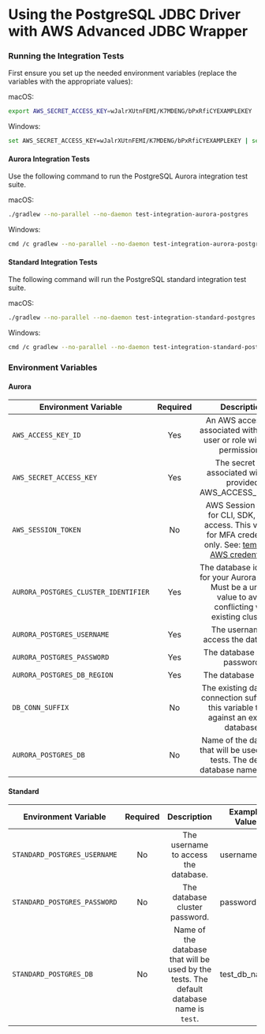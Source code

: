 # Using the PostgreSQL JDBC Driver with AWS Advanced JDBC Wrapper

### Running the Integration Tests

First ensure you set up the needed environment variables (replace the variables with the appropriate values):

macOS:
```bash
export AWS_SECRET_ACCESS_KEY=wJalrXUtnFEMI/K7MDENG/bPxRfiCYEXAMPLEKEY  AWS_ACCESS_KEY_ID=ASIAIOSFODNN7EXAMPLE AWS_SESSION_TOKEN=AQoDYXdzEJr...<remainder of session token> AURORA_POSTGRES_CLUSTER_IDENTIFIER=XYZ.us-east-2.rds.amazonaws.com AURORA_POSTGRES_USERNAME=username AURORA_POSTGRES_PASSWORD=password AURORA_POSTGRES_DB_REGION=us-east-2```
```
Windows:
```bash
set AWS_SECRET_ACCESS_KEY=wJalrXUtnFEMI/K7MDENG/bPxRfiCYEXAMPLEKEY | set AWS_ACCESS_KEY_ID=ASIAIOSFODNN7EXAMPLE | set AWS_SESSION_TOKEN=AQoDYXdzEJr...<remainder of session token> | set AURORA_POSTGRES_CLUSTER_IDENTIFIER=XYZ.us-east-2.rds.amazonaws.com | set AURORA_POSTGRES_USERNAME=username | set AURORA_POSTGRES_PASSWORD=password | set AURORA_POSTGRES_DB_REGION=us-east-2```
```
#### Aurora Integration Tests
Use the following command to run the PostgreSQL Aurora integration test suite.

macOS:
```bash
./gradlew --no-parallel --no-daemon test-integration-aurora-postgres
```
Windows:
```bash
cmd /c gradlew --no-parallel --no-daemon test-integration-aurora-postgres
```
#### Standard Integration Tests
The following command will run the PostgreSQL standard integration test suite.

macOS:
```bash
./gradlew --no-parallel --no-daemon test-integration-standard-postgres
```
Windows:
```bash
cmd /c gradlew --no-parallel --no-daemon test-integration-standard-postgres
``` 

### Environment Variables

#### Aurora
| Environment Variable | Required |                                                                                                    Description                                                                                                    | Example Value                              |
| ---------------- |:--------:|:-----------------------------------------------------------------------------------------------------------------------------------------------------------------------------------------------------------------:|--------------------------------------------|
| `AWS_ACCESS_KEY_ID` |   Yes    |                                                                    An AWS access key associated with an IAM user or role with RDS permissions.                                                                    | ASIAIOSFODNN7EXAMPLE                       |
| `AWS_SECRET_ACCESS_KEY` |   Yes    |                                                                          The secret key associated with the provided AWS_ACCESS_KEY_ID.                                                                           | wJalrXUtnFEMI/K7MDENG/bPxRfiCYEXAMPLEKEY   |
| `AWS_SESSION_TOKEN` |    No    | AWS Session Token for CLI, SDK, & API access. This value is for MFA credentials only. See: [temporary AWS credentials](https://docs.aws.amazon.com/IAM/latest/UserGuide/id_credentials_temp_use-resources.html).. | AQoDYXdzEJr...<remainder of session token> |
| `AURORA_POSTGRES_CLUSTER_IDENTIFIER` |   Yes    |                                               The database identifier for your Aurora cluster. Must be a unique value to avoid conflicting with existing clusters.                                                | db-identifier                              |
| `AURORA_POSTGRES_USERNAME` |   Yes    |                                                                                       The username to access the database.                                                                                        | username                                   |
| `AURORA_POSTGRES_PASSWORD` |   Yes    |                                                                                          The database cluster password.                                                                                           | password                                   |
| `AURORA_POSTGRES_DB_REGION` |   Yes    |                                                                                               The database region.                                                                                                | us-east-2                                  |
| `DB_CONN_SUFFIX` |    No    |                                                          The existing database connection suffix. Use this variable to run against an existing database.                                                          | XYZ.us-east-2.rds.amazonaws.com            |
| `AURORA_POSTGRES_DB` |    No    |                                                             Name of the database that will be used by the tests. The default database name is `test`.                                                             | test_db_name                               |


#### Standard
| Environment Variable         | Required |                                                          Description                                                           | Example Value |
|------------------------------|:--------:|:------------------------------------------------------------------------------------------------------------------------------:|---------------|
| `STANDARD_POSTGRES_USERNAME` |    No    |                                              The username to access the database.                                              | username      |
| `STANDARD_POSTGRES_PASSWORD` |    No    |                                                 The database cluster password.                                                 | password      |
| `STANDARD_POSTGRES_DB`       |    No    |   Name of the database that will be used by the tests. The default database name is `test`.    | test_db_name  |

